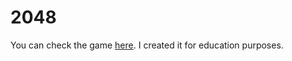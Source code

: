# 2048

You can check the game [here](https://berat-dzhevdetov.github.io/2048/). I created it for education purposes.
